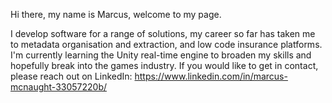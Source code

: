 Hi there, my name is Marcus, welcome to my page. 

I develop software for a range of solutions, my career so far has taken me to metadata organisation and extraction, and low code insurance platforms. I'm currently learning the Unity real-time engine to broaden my skills and hopefully break into the games industry. If you would like to get in contact, please reach out on LinkedIn: https://www.linkedin.com/in/marcus-mcnaught-33057220b/



<!---
marcusmcnaught/marcusmcnaught is a ✨ special ✨ repository because its `README.md` (this file) appears on your GitHub profile.
You can click the Preview link to take a look at your changes.
--->

